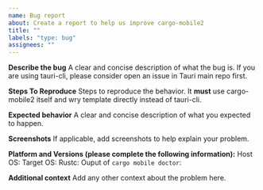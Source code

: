 ```yaml
---
name: Bug report
about: Create a report to help us improve cargo-mobile2
title: ""
labels: "type: bug"
assignees: ""
---
```


**Describe the bug**
A clear and concise description of what the bug is. If you are using tauri-cli, please consider open an issue in Tauri main repo first.

**Steps To Reproduce**
Steps to reproduce the behavior. It **must** use cargo-mobile2 itself and wry template directly instead of tauri-cli.

**Expected behavior**
A clear and concise description of what you expected to happen.

**Screenshots**
If applicable, add screenshots to help explain your problem.

**Platform and Versions (please complete the following information):**
Host OS:
Target OS:
Rustc:
Ouput of `cargo mobile doctor`:                <!-- (if you build with specific commit, please list it as well) -->

**Additional context**
Add any other context about the problem here.
